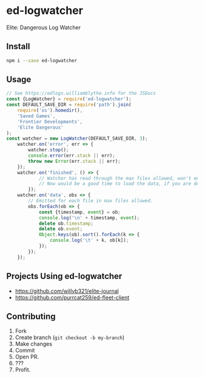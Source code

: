 # ed-logwatcher
Elite: Dangerous Log Watcher

## Install
```bash
npm i --save ed-logwatcher
```

## Usage
```javascript
// See https://edlogs.williamblythe.info for the JSDocs
const {LogWatcher} = require('ed-logwatcher');
const DEFAULT_SAVE_DIR = require('path').join(
	require('os').homedir(),
	'Saved Games',
	'Frontier Developments',
	'Elite Dangerous'
);
const watcher = new LogWatcher(DEFAULT_SAVE_DIR, 3);
	watcher.on('error', err => {
		watcher.stop();
		console.error(err.stack || err);
		throw new Error(err.stack || err);
	});
	watcher.on('finished', () => {
    		// Watcher has read through the max files allowed, won't emit again until another entry
    		// Now would be a good time to load the data, if you are doing something like elite-journal.
    	});
	watcher.on('data', obs => {
		// Emitted for each file in max files allowed.
		obs.forEach(ob => {
			const {timestamp, event} = ob;
			console.log('\n' + timestamp, event);
		 	delete ob.timestamp;
		 	delete ob.event;
		 	Object.keys(ob).sort().forEach(k => {
		 		console.log('\t' + k, ob[k]);
		 	});
		});
	});
```

## Projects Using ed-logwatcher
- https://github.com/willyb321/elite-journal
- https://github.com/purrcat259/ed-fleet-client

## Contributing
1. Fork
2. Create branch (`git checkout -b my-branch`)
3. Make changes
4. Commit
5. Open PR.
6. ???
7. Profit.
